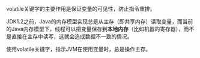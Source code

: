 volatile关键字的主要作用是保证变量的可见性，防止指令重排。

JDK1.2之前，Java的内存模型实现总是从主存（即共享内存）读取变量，而当前的Java内存模型下，线程可以把变量保存到**本地内存**（比如机器的寄存器），而不是直接在主存中读写，这就会造成数据不一致的情况。

使用volatile关键字，指示JVM在使用变量时，总是操作主存。